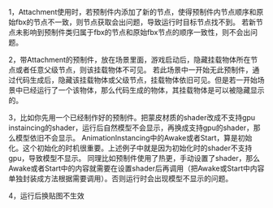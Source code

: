 1，Attachment使用时，若预制件内添加了新的节点，使得预制件内节点顺序和原始fbx的节点不一致，则节点获取会出问题，导致运行时目标节点找不到。
若新节点未影响到预制件类归属于fbx的节点和原始fbx节点的顺序一致性，则不会出问题。

2，带Attachment的预制件，放在场景里面，游戏启动后，隐藏挂载物体所在节点或者任意父级节点，则该挂载物体不可见。
若此场景中一开始无此预制件，通过代码生成后，隐藏该挂载物体或父级节点，挂载物体依旧可见。但是若一开始场景中已经运行了一个该物体，那么代码生成的物体，其挂载物体是可以被隐藏显示的。

3，比如你先用一个已经制作好的预制件。把蒙皮材质的shader改成不支持gpu instaincing的shader，运行后自然模型不会显示，再换成支持gpu的shader，那么模型依旧不会显示。
AnimationInstancing中的Awake或者Start，算是初始化。这个初始化的时机很重要。上述例子中就是因为初始化时的shader不支持gpu，导致模型不显示。
同理比如预制件使用了热更，手动设置了shader，那么Awake或者Start中的内容就需要在设置shader后再调用（把Awake或Start中内容单独封装成方法根据需要调用）。否则运行时会出现模型不显示的问题。


4，运行后换贴图不生效

